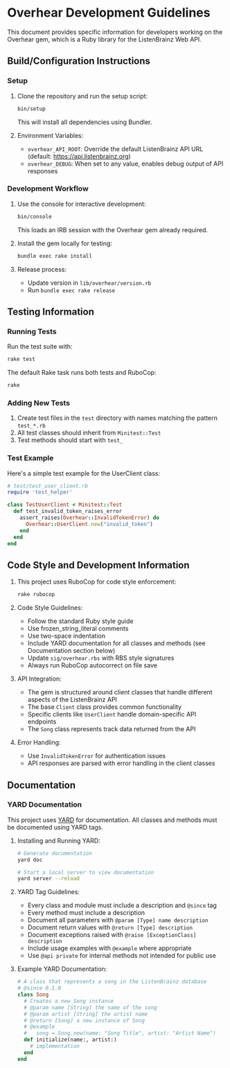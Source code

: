 # Overhear Development Guidelines

This document provides specific information for developers working on the Overhear gem, which is a Ruby library for the ListenBrainz Web API.

## Build/Configuration Instructions

### Setup

1. Clone the repository and run the setup script:
   ```bash
   bin/setup
   ```
   This will install all dependencies using Bundler.

2. Environment Variables:
   - `overhear_API_ROOT`: Override the default ListenBrainz API URL (default: https://api.listenbrainz.org)
   - `overhear_DEBUG`: When set to any value, enables debug output of API responses

### Development Workflow

1. Use the console for interactive development:
   ```bash
   bin/console
   ```
   This loads an IRB session with the Overhear gem already required.

2. Install the gem locally for testing:
   ```bash
   bundle exec rake install
   ```

3. Release process:
   - Update version in `lib/overhear/version.rb`
   - Run `bundle exec rake release`

## Testing Information

### Running Tests

Run the test suite with:
```bash
rake test
```

The default Rake task runs both tests and RuboCop:
```bash
rake
```

### Adding New Tests

1. Create test files in the `test` directory with names matching the pattern `test_*.rb`
2. All test classes should inherit from `Minitest::Test`
3. Test methods should start with `test_`

### Test Example

Here's a simple test example for the UserClient class:

```ruby
# test/test_user_client.rb
require 'test_helper'

class TestUserClient < Minitest::Test
  def test_invalid_token_raises_error
    assert_raises(Overhear::InvalidTokenError) do
      Overhear::UserClient.new("invalid_token")
    end
  end
end
```

## Code Style and Development Information

1. This project uses RuboCop for code style enforcement:
   ```bash
   rake rubocop
   ```


2. Code Style Guidelines:
   - Follow the standard Ruby style guide
   - Use frozen_string_literal comments
   - Use two-space indentation
   - Include YARD documentation for all classes and methods (see Documentation section below)
   - Update `sig/overhear.rbs` with RBS style signatures
   - Always run RuboCop autocorrect on file save

3. API Integration:
   - The gem is structured around client classes that handle different aspects of the ListenBrainz API
   - The base `Client` class provides common functionality
   - Specific clients like `UserClient` handle domain-specific API endpoints
   - The `Song` class represents track data returned from the API

4. Error Handling:
   - Use `InvalidTokenError` for authentication issues
   - API responses are parsed with error handling in the client classes

## Documentation

### YARD Documentation

This project uses [YARD](https://yardoc.org/) for documentation. All classes and methods must be documented using YARD tags.

1. Installing and Running YARD:
   ```bash
   # Generate documentation
   yard doc
   
   # Start a local server to view documentation
   yard server --reload
   ```

2. YARD Tag Guidelines:
   - Every class and module must include a description and `@since` tag
   - Every method must include a description
   - Document all parameters with `@param [Type] name description`
   - Document return values with `@return [Type] description`
   - Document exceptions raised with `@raise [ExceptionClass] description`
   - Include usage examples with `@example` where appropriate
   - Use `@api private` for internal methods not intended for public use

3. Example YARD Documentation:
   ```ruby
   # A class that represents a song in the ListenBrainz database
   # @since 0.1.0
   class Song
     # Creates a new Song instance
     # @param name [String] the name of the song
     # @param artist [String] the artist name
     # @return [Song] a new instance of Song
     # @example
     #   song = Song.new(name: "Song Title", artist: "Artist Name")
     def initialize(name:, artist:)
       # implementation
     end
   end
   ```